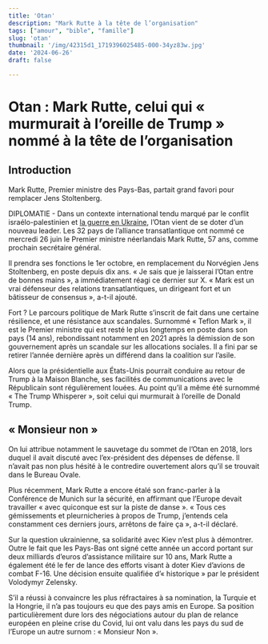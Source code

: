 ```yaml
---
title: 'Otan'
description: "Mark Rutte à la tête de l’organisation" 
tags: ["amour", "bible", "famille"]
slug: 'otan'
thumbnail: '/img/42315d1_1719396025485-000-34yz83w.jpg'
date: '2024-06-26'
draft: false

---
```


# Otan : Mark Rutte, celui qui « murmurait à l’oreille de Trump » nommé à la tête de l’organisation

## Introduction

Mark Rutte, Premier ministre des Pays-Bas, partait grand favori pour remplacer Jens Stoltenberg.

DIPLOMATIE - Dans un contexte international tendu marqué par le conflit israélo-palestinien et <a href="https://www.huffingtonpost.fr/international/article/guerre-en-ukraine-comment-cette-coalition-veut-kiev-avec-des-f-16_218002.html" class="lien">la guerre en Ukraine</a>, l’Otan vient de se doter d’un nouveau leader. Les 32 pays de l’alliance transatlantique ont nommé ce mercredi 26 juin le Premier ministre néerlandais Mark Rutte, 57 ans, comme prochain secrétaire général.

Il prendra ses fonctions le 1er octobre, en remplacement du Norvégien Jens Stoltenberg, en poste depuis dix ans. « Je sais que je laisserai l’Otan entre de bonnes mains », a immédiatement réagi ce dernier sur X. « Mark est un vrai défenseur des relations transatlantiques, un dirigeant fort et un bâtisseur de consensus », a-t-il ajouté.

Fort ? Le parcours politique de Mark Rutte s’inscrit de fait dans une certaine résilience, et une résistance aux scandales. Surnommé « Teflon Mark », il est le Premier ministre qui est resté le plus longtemps en poste dans son pays (14 ans), rebondissant notamment en 2021 après la démission de son gouvernement après un scandale sur les allocations sociales. Il a fini par se retirer l’année dernière après un différend dans la coalition sur l’asile.

Alors que la présidentielle aux États-Unis pourrait conduire au retour de Trump à la Maison Blanche, ses facilités de communications avec le Républicain sont régulièrement louées. Au point qu’il a même été surnommé « The Trump Whisperer », soit celui qui murmurait à l’oreille de Donald Trump.

## « Monsieur non »
On lui attribue notamment le sauvetage du sommet de l’Otan en 2018, lors duquel il avait discuté avec l’ex-président des dépenses de défense. Il n’avait pas non plus hésité à le contredire ouvertement alors qu’il se trouvait dans le Bureau Ovale.

Plus récemment, Mark Rutte a encore étalé son franc-parler à la Conférence de Munich sur la sécurité, en affirmant que l’Europe devait travailler « avec quiconque est sur la piste de danse ». « Tous ces gémissements et pleurnicheries à propos de Trump, j’entends cela constamment ces derniers jours, arrêtons de faire ça », a-t-il déclaré.

Sur la question ukrainienne, sa solidarité avec Kiev n’est plus à démontrer. Outre le fait que les Pays-Bas ont signé cette année un accord portant sur deux milliards d’euros d’assistance militaire sur 10 ans, Mark Rutte a également été le fer de lance des efforts visant à doter Kiev d’avions de combat F-16. Une décision ensuite qualifiée d’« historique » par le président Volodymyr Zelensky.

S’il a réussi à convaincre les plus réfractaires à sa nomination, la Turquie et la Hongrie, il n’a pas toujours eu que des pays amis en Europe. Sa position particulièrement dure lors des négociations autour du plan de relance européen en pleine crise du Covid, lui ont valu dans les pays du sud de l’Europe un autre surnom : « Monsieur Non ».